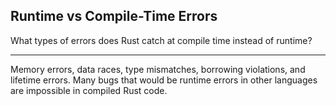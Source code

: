 ## Runtime vs Compile-Time Errors

What types of errors does Rust catch at compile time instead of runtime?

---

Memory errors, data races, type mismatches, borrowing violations, and lifetime errors. Many bugs that would be runtime errors in other languages are impossible in compiled Rust code.

